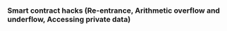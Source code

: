 <h3>Smart contract hacks (Re-entrance, Arithmetic overflow and underflow, Accessing private data)</h3>
